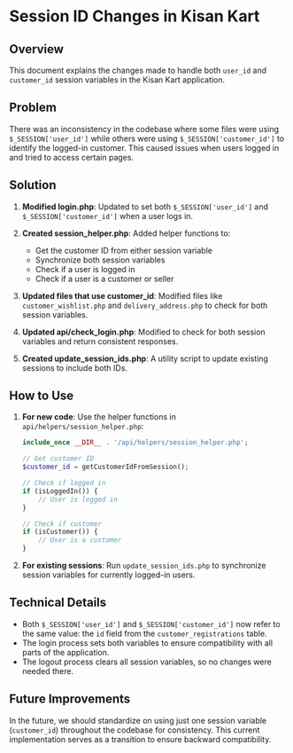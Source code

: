 # Session ID Changes in Kisan Kart

## Overview

This document explains the changes made to handle both `user_id` and `customer_id` session variables in the Kisan Kart application.

## Problem

There was an inconsistency in the codebase where some files were using `$_SESSION['user_id']` while others were using `$_SESSION['customer_id']` to identify the logged-in customer. This caused issues when users logged in and tried to access certain pages.

## Solution

1. **Modified login.php**: Updated to set both `$_SESSION['user_id']` and `$_SESSION['customer_id']` when a user logs in.

2. **Created session_helper.php**: Added helper functions to:
   - Get the customer ID from either session variable
   - Synchronize both session variables
   - Check if a user is logged in
   - Check if a user is a customer or seller

3. **Updated files that use customer_id**: Modified files like `customer_wishlist.php` and `delivery_address.php` to check for both session variables.

4. **Updated api/check_login.php**: Modified to check for both session variables and return consistent responses.

5. **Created update_session_ids.php**: A utility script to update existing sessions to include both IDs.

## How to Use

1. **For new code**: Use the helper functions in `api/helpers/session_helper.php`:
   ```php
   include_once __DIR__ . '/api/helpers/session_helper.php';
   
   // Get customer ID
   $customer_id = getCustomerIdFromSession();
   
   // Check if logged in
   if (isLoggedIn()) {
       // User is logged in
   }
   
   // Check if customer
   if (isCustomer()) {
       // User is a customer
   }
   ```

2. **For existing sessions**: Run `update_session_ids.php` to synchronize session variables for currently logged-in users.

## Technical Details

- Both `$_SESSION['user_id']` and `$_SESSION['customer_id']` now refer to the same value: the `id` field from the `customer_registrations` table.
- The login process sets both variables to ensure compatibility with all parts of the application.
- The logout process clears all session variables, so no changes were needed there.

## Future Improvements

In the future, we should standardize on using just one session variable (`customer_id`) throughout the codebase for consistency. This current implementation serves as a transition to ensure backward compatibility.
